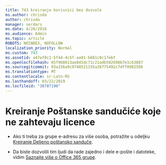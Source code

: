 ```yaml
---
title: 743 kreiranje korisnici bez dozvole
ms.author: chrisda
author: chrisda
manager: serdars
ms.date: 4/26/2018
ms.audience: Admin
ms.topic: article
ROBOTS: NOINDEX, NOFOLLOW
localization_priority: Normal
ms.custom: 743
ms.assetid: a47ef0c1-5f44-4c5f-aa91-b681c0c17ebf
ms.openlocfilehash: 65f968613ae845dc71c21adb502698b7e1c63887
ms.sourcegitcommit: 03a156a9c9740521155a30775492c7dff0982588
ms.translationtype: MT
ms.contentlocale: sr-Latn-RS
ms.lasthandoff: 03/22/2019
ms.locfileid: "30787190"
---
```

# <a name="create-mailboxes-that-dont-require-licenses"></a>Kreiranje Poštanske sandučiće koje ne zahtevaju licence

- Ako ti treba za grupe e-adresu za više osoba, potražite u odeljku [Kreiranje Deljeno poštansko sanduče](https://support.office.com/article/871a246d-3acd-4bba-948e-5de8be0544c9).
    
- Da biste dozvolili tim ljudi da rade zajedno i dele e-pošte i datoteke, vidim [Saznajte više o Office 365 grupe](https://support.office.com/article/b565caa1-5c40-40ef-9915-60fdb2d97fa2).
    

